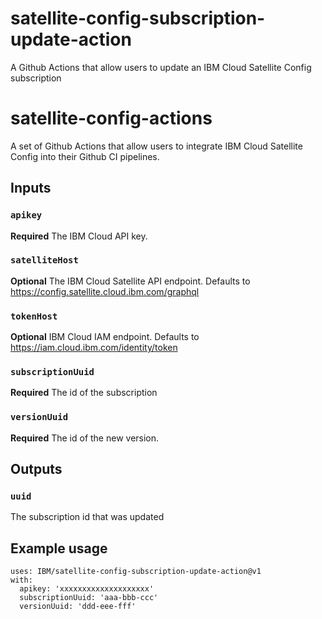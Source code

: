 # satellite-config-subscription-update-action
A Github Actions that allow users to update an IBM Cloud Satellite Config subscription

# satellite-config-actions
A set of Github Actions that allow users to integrate IBM Cloud Satellite Config into their Github CI pipelines.

## Inputs

### `apikey`

**Required** The IBM Cloud API key.

### `satelliteHost`

**Optional** The IBM Cloud Satellite API endpoint. Defaults to https://config.satellite.cloud.ibm.com/graphql

### `tokenHost`

**Optional** IBM Cloud IAM endpoint. Defaults to https://iam.cloud.ibm.com/identity/token

### `subscriptionUuid`

**Required** The id of the subscription

### `versionUuid`

**Required** The id of the new version.

## Outputs

### `uuid`

The subscription id that was updated 

## Example usage

```
uses: IBM/satellite-config-subscription-update-action@v1
with:
  apikey: 'xxxxxxxxxxxxxxxxxxxx'
  subscriptionUuid: 'aaa-bbb-ccc'
  versionUuid: 'ddd-eee-fff'
```
